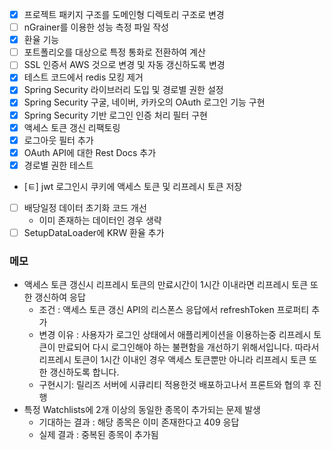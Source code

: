 
- [x] 프로젝트 패키지 구조를 도메인형 디렉토리 구조로 변경
- [ ] nGrainer를 이용한 성능 측정 파일 작성
- [x] 환율 기능
- [ ] 포트폴리오를 대상으로 특정 통화로 전환하여 계산
- [ ] SSL 인증서 AWS 것으로 변경 및 자동 갱신하도록 변경
- [x] 테스트 코드에서 redis 모킹 제거
- [x] Spring Security 라이브러리 도입 및 경로별 권한 설정
- [x] Spring Security 구굴, 네이버, 카카오의 OAuth 로그인 기능 구현
- [x] Spring Security 기반 로그인 인증 처리 필터 구현
- [x] 액세스 토큰 갱신 리팩토링
- [x] 로그아웃 필터 추가
- [x] OAuth API에 대한 Rest Docs 추가
- [x] 경로별 권한 테스트
- [ㅌ] jwt 로그인시 쿠키에 액세스 토큰 및 리프레시 토큰 저장
- [ ] 배당일정 데이터 초기화 코드 개선
	- 이미 존재하는 데이터인 경우 생략
- [ ] SetupDataLoader에 KRW 환율 추가
### 메모
- 액세스 토큰 갱신시 리프레시 토큰의 만료시간이 1시간 이내라면 리프레시 토큰 또한 갱신하여 응답
	- 조건 : 액세스 토큰 갱신 API의 리스폰스 응답에서 refreshToken 프로퍼티 추가
	- 변경 이유 : 사용자가 로그인 상태에서 애플리케이션을 이용하는중 리프레시 토큰이 만료되어 다시 로그인해야 하는 불편함을 개선하기 위해서입니다. 따라서 리프레시 토큰이 1시간 이내인 경우 액세스 토큰뿐만 아니라 리프레시 토큰 또한 갱신하도록 합니다.
	- 구현시기: 릴리즈 서버에 시큐리티 적용한것 배포하고나서 프론트와 협의 후 진행
- 특정 Watchlists에 2개 이상의 동일한 종목이 추가되는 문제 발생
	- 기대하는 결과 : 해당 종목은 이미 존재한다고 409 응답
	- 실제 결과 : 중복된 종목이 추가됨

